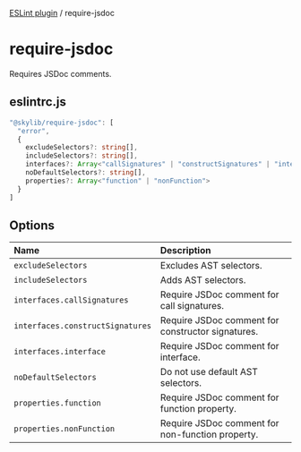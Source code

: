 [ESLint plugin](index.md) / require-jsdoc

# require-jsdoc

Requires JSDoc comments.

## eslintrc.js

```ts
"@skylib/require-jsdoc": [
  "error",
  {
    excludeSelectors?: string[],
    includeSelectors?: string[],
    interfaces?: Array<"callSignatures" | "constructSignatures" | "interface">,
    noDefaultSelectors?: string[],
    properties?: Array<"function" | "nonFunction">
  }
]
```

## Options

| Name | Description |
| :------ | :------ |
| `excludeSelectors` | Excludes AST selectors. |
| `includeSelectors` | Adds AST selectors. |
| `interfaces.callSignatures` | Require JSDoc comment for call signatures. |
| `interfaces.constructSignatures` | Require JSDoc comment for constructor signatures. |
| `interfaces.interface` | Require JSDoc comment for interface. |
| `noDefaultSelectors` | Do not use default AST selectors. |
| `properties.function` | Require JSDoc comment for function property. |
| `properties.nonFunction` | Require JSDoc comment for non-function property. |

